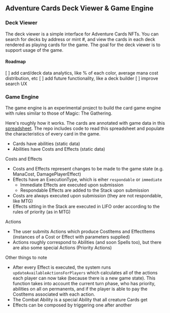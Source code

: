 ## Adventure Cards Deck Viewer & Game Engine

### Deck Viewer
The deck viewer is a simple interface for Adventure Cards NFTs. You can search for decks by address or mint #, and view the cards in each deck rendered as playing cards for the game. The goal for the deck viewer is to support usage of the game.

#### Roadmap
[ ] add card/deck data analytics, like % of each color, average mana cost distribution, etc
[ ] add future functionality, like a deck builder
[ ] improve search UX

### Game Engine
The game engine is an experimental project to build the card game engine with rules similar to those of Magic: The Gathering.

Here's roughly how it works. The cards are annotated with game data in this [spreadsheet](https://docs.google.com/spreadsheets/d/1ZfwQ4sVlR8x7mpz2iimLwnUFGNeUdJSGLCm-zwJVZbw/edit#gid=20077689910). The repo includes code to read this spreadsheet and populate the characteristics of every card in the game.
- Cards have abilities (static data)
- Abilities have Costs and Effects (static data)

Costs and Effects
- Costs and Effects represent changes to be made to the game state (e.g. ManaCost, DamagePlayerEffect)
- Effects have an ExecutionType, which is eiher `respondable` or `immediate`
  - Immediate Effects are executed upon submission
  - Respondable Effects are added to the Stack upon submission
- Costs are always executed upon submission (they are not respondable, like MTG)
- Effects sitting in the Stack are executed in LIFO order according to the rules of priority (as in MTG)

Actions
- The user submits Actions which produce CostItems and EffectItems (instances of a Cost or Effect with parameters supplied)
- Actions roughly correspond to Abilities (and soon Spells too), but there are also some special Actions (Priority Actions)

Other things to note
- After every Effect is executed, the system runs `updateAvailableActionsForPlayers` which calculates all of the actions each player can now take (because there is a new game state). This function takes into account the current turn phase, who has priority, abilities on all on permanents, and if the player is able to pay the CostItems associated with each action.
- The Combat Ability is a special Ability that all creature Cards get
- Effects can be composed by triggering one after another
